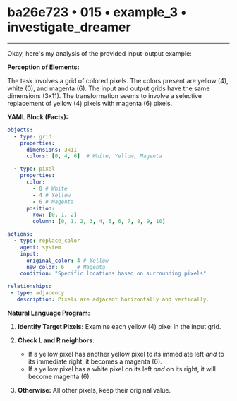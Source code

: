 # ba26e723 • 015 • example_3 • investigate_dreamer

---
Okay, here's my analysis of the provided input-output example:

**Perception of Elements:**

The task involves a grid of colored pixels. The colors present are yellow (4), white (0), and magenta (6).  The input and output grids have the same dimensions (3x11). The transformation seems to involve a selective replacement of yellow (4) pixels with magenta (6) pixels.

**YAML Block (Facts):**



```yaml
objects:
  - type: grid
    properties:
      dimensions: 3x11
      colors: [0, 4, 6]  # White, Yellow, Magenta

  - type: pixel
    properties:
      color:
        - 0 # White
        - 4 # Yellow
        - 6 # Magenta
      position:
        row: [0, 1, 2]
        column: [0, 1, 2, 3, 4, 5, 6, 7, 8, 9, 10]

actions:
  - type: replace_color
    agent: system
    input:
      original_color: 4 # Yellow
      new_color: 6    # Magenta
    condition: "Specific locations based on surrounding pixels"

relationships:
 - type: adjacency
   description: Pixels are adjacent horizontally and vertically.

```



**Natural Language Program:**

1.  **Identify Target Pixels:** Examine each yellow (4) pixel in the input grid.

2. **Check L and R neighbors**:
   * If a yellow pixel has another yellow pixel to its immediate left *and* to its immediate right, it becomes a magenta (6).
   * If a yellow pixel has a white pixel on its left *and* on its right, it will become magenta (6).

3.  **Otherwise:** All other pixels, keep their original value.

